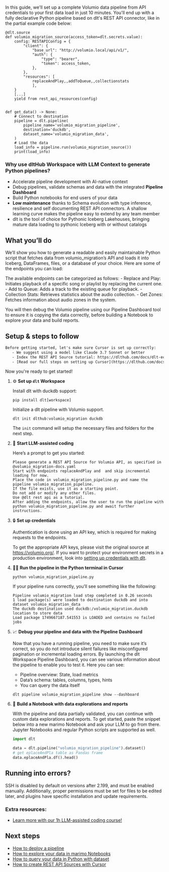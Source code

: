 In this guide, we'll set up a complete Volumio data pipeline from API credentials to your first data load in just 10 minutes. You'll end up with a fully declarative Python pipeline based on dlt's REST API connector, like in the partial example code below:

```python-outcome
@dlt.source
def volumio_migration_source(access_token=dlt.secrets.value):
    config: RESTAPIConfig = {
        "client": {
            "base_url": "http://volumio.local/api/v1/",
            "auth": {
                "type": "bearer",
                "token": access_token,
            },
        },
        "resources": [
            replaceAndPlay,,addToQueue,,collectionstats
            ],
    }
    [...]
    yield from rest_api_resources(config)


def get_data() -> None:
    # Connect to destination
    pipeline = dlt.pipeline(
        pipeline_name='volumio_migration_pipeline',
        destination='duckdb',
        dataset_name='volumio_migration_data', 
    )
    # Load the data
    load_info = pipeline.run(volumio_migration_source())
    print(load_info) 
```

### Why use dltHub Workspace with LLM Context to generate Python pipelines?

- Accelerate pipeline development with AI-native context
- Debug pipelines, validate schemas and data with the integrated **Pipeline Dashboard**
- Build Python notebooks for end users of your data
- **Low maintenance** thanks to Schema evolution with type inference, resilience and self documenting REST API connectors. A shallow learning curve makes the pipeline easy to extend by any team member
- dlt is the tool of choice for Pythonic Iceberg Lakehouses, bringing mature data loading to pythonic Iceberg with or without catalogs

## What you’ll do

We’ll show you how to generate a readable and easily maintainable Python script that fetches data from volumio_migration’s API and loads it into Iceberg, DataFrames, files, or a database of your choice. Here are some of the endpoints you can load:

The available endpoints can be categorized as follows: - Replace and Play: Initiates playback of a specific song or playlist by replacing the current one. - Add to Queue: Adds a track to the existing queue for playback. - Collection Stats: Retrieves statistics about the audio collection. - Get Zones: Fetches information about audio zones in the system.

You will then debug the Volumio pipeline using our Pipeline Dashboard tool to ensure it is copying the data correctly, before building a Notebook to explore your data and build reports.

## Setup & steps to follow

```default
Before getting started, let's make sure Cursor is set up correctly:
   - We suggest using a model like Claude 3.7 Sonnet or better
   - Index the REST API Source tutorial: https://dlthub.com/docs/dlt-ecosystem/verified-sources/rest_api/ and add it to context as **@dlt rest api**
   - [Read our full steps on setting up Cursor](https://dlthub.com/docs/dlt-ecosystem/llm-tooling/cursor-restapi#23-configuring-cursor-with-documentation)
```

Now you're ready to get started!

1. ⚙️ **Set up `dlt` Workspace**
    
    Install dlt with duckdb support:
    ```shell
    pip install dlt[workspace]
    ```

    Initialize a dlt pipeline with Volumio support.
    ```shell
    dlt init dlthub:volumio_migration duckdb
    ```

    The `init` command will setup the necessary files and folders for the next step.
    
2. 🤠 **Start LLM-assisted coding**
    
    Here’s a prompt to get you started:
    
    ```prompt
    Please generate a REST API Source for Volumio API, as specified in @volumio_migration-docs.yaml 
    Start with endpoints replaceAndPlay and  and skip incremental loading for now. 
    Place the code in volumio_migration_pipeline.py and name the pipeline volumio_migration_pipeline. 
    If the file exists, use it as a starting point. 
    Do not add or modify any other files. 
    Use @dlt rest api as a tutorial. 
    After adding the endpoints, allow the user to run the pipeline with python volumio_migration_pipeline.py and await further instructions.
    ```

    
3. 🔒 **Set up credentials** 
    
    Authentication is done using an API key, which is required for making requests to the endpoints.
    
    To get the appropriate API keys, please visit the original source at https://volumio.org/.
    If you want to protect your environment secrets in a production environment, look into [setting up credentials with dlt](https://dlthub.com/docs/walkthroughs/add_credentials).
    
4. 🏃‍♀️ **Run the pipeline in the Python terminal in Cursor**
    
    ```shell
    python volumio_migration_pipeline.py
    ```
    
    If your pipeline runs correctly, you’ll see something like the following:
    
    ```shell
    Pipeline volumio_migration load step completed in 0.26 seconds
    1 load package(s) were loaded to destination duckdb and into dataset volumio_migration_data
    The duckdb destination used duckdb:/volumio_migration.duckdb location to store data
    Load package 1749667187.541553 is LOADED and contains no failed jobs
    ```
    
5. 📈 **Debug your pipeline and data with the Pipeline Dashboard**

    Now that you have a running pipeline, you need to make sure it’s correct, so you do not introduce silent failures like misconfigured pagination or incremental loading errors. By launching the dlt Workspace Pipeline Dashboard, you can see various information about the pipeline to enable you to test it. Here you can see:
    - Pipeline overview: State, load metrics
    - Data’s schema: tables, columns, types, hints
    - You can query the data itself
    
    ```shell
    dlt pipeline volumio_migration_pipeline show --dashboard
    ```
    
6. 🐍 **Build a Notebook with data explorations and reports**

    With the pipeline and data partially validated, you can continue with custom data explorations and reports. To get started, paste the snippet below into a new marimo Notebook and ask your LLM to go from there. Jupyter Notebooks and regular Python scripts are supported as well.

    
    ```python
    import dlt

   data = dlt.pipeline("volumio_migration_pipeline").dataset()
   # get eplaceAndPla table as Pandas frame
   data.eplaceAndPla.df().head()
    ```

## Running into errors?

SSH is disabled by default on versions after 2.199, and must be enabled manually. Additionally, proper permissions must be set for files to be edited later, and plugins have specific installation and update requirements.

### Extra resources:

- [Learn more with our 1h LLM-assisted coding course!](https://www.youtube.com/watch?v=GGid70rnJuM)

## Next steps

- [How to deploy a pipeline](https://dlthub.com/docs/walkthroughs/deploy-a-pipeline)
- [How to explore your data in marimo Notebooks](https://dlthub.com/docs/general-usage/dataset-access/marimo)
- [How to query your data in Python with dataset](https://dlthub.com/docs/general-usage/dataset-access/dataset)
- [How to create REST API Sources with Cursor](https://dlthub.com/docs/dlt-ecosystem/llm-tooling/cursor-restapi)
